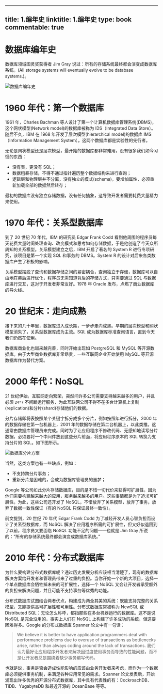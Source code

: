 
---
title: 1.编年史
linktitle: 1.编年史
type: book
commentable: true
---

# 数据库编年史

数据库领域图灵奖获得者 Jim Gray 说过：所有的存储系统最终都会演变成数据库系统。(All storage systems will eventually evolve to be database systems.)。

![数据库编年史](https://assets.ng-tech.icu/superbed/2021/08/07/610e9c1a5132923bf8f83d9d.jpg)

# 1960 年代：第一个数据库

1961 年，Charles Bachman 等人设计了第一个计算机数据库管理系统(DBMS)，这个网状模型(Network model)的数据库被称为 IDS（Integrated Data Store）。随后不久，IBM 在 1968 年开发了层次模型(hierarchical model)的数据库 IMS（Information Management System）。这两个数据库都是实验性的先行者。

无论是网状模型还是层次模型，最开始的数据库都非常难用，没有很多我们如今习惯的东西：

- 没有表，更没有 SQL；
- 数据粗暴存储，不得不通过指针遍历整个数据结构来进行查询；
- 逻辑层和物理层并不分离，没有独立的模式(schema)，要增加属性，必须重新加载全部的数据然后转存；

最初的数据库没有独立存储数据，没有任何抽象，这导致开发者需要耗费大量精力来使用。

# 1970 年代：关系型数据库

到了 20 世纪 70 年代，IBM 的研究员 Edgar Frank Codd 看到他周围的程序员每天花费大量时间处理查询、改变模式和思考如何存储数据，于是他创造了今天众所周知的关系模型。关系模型建立之后，IBM 开启了著名的 System R 进行专项研究，该项目是第一个实现 SQL 和事务的 DBMS。System R 的设计对后来各类数据库产生了积极的影响。

关系模型摆脱了查询和数据存储之间的紧密耦合，查询独立于存储，数据库可以自由地在幕后进行优化，程序员无需知道背后的存储方式，只需要通过 SQL 与数据库进行交互，这对于开发者非常友好。1978 年 Oracle 发布，点燃了商业数据库的导火线。

# 20 世纪末：走向成熟

接下来的几十年里，数据库进入成长期，一步步走向成熟。早期的层次模型和网状模型消失了，关系型数据库成为主流。SQL 成为数据库标准查询语言，直到今天我们仍然在使用。

数据库商业化也越来越完善，同时开始出现如 PostgreSQL 和 MySQL 等开源数据库。由于大型商业数据库非常昂贵，一些互联网企业开始使用 MySQL 等开源数据库作为替代方案。

# 2000 年代：NoSQL

21 世纪伊始，互联网走向繁荣，突然间许多公司需要支持越来越多的用户，并且必须 `24*7` 不间断运行服务，为此互联网公司不得不在多台计算机上复制(replication)和分片(shard)存储他们的数据。

分片存储即将表按照某个关键字拆分成多个分片，例如按照年进行拆分，2000 年的数据存储在第一台机器上，2001 年的数据存储在第二台机器上，以此类推。这通常由数据库管理员来完成。同时为了让应用程序不修改代码、无感知地读写分片数据，必须要将一个中间件放到这些分片前面，将应用程序原本的 SQL 转换为支持分片的 SQL。如下图所示。

![数据库分片方案](https://assets.ng-tech.icu/superbed/2021/08/07/610e9cf15132923bf8f95ee6.jpg)

当然，这类方案也有一些缺点，例如：

- 不支持跨分片事务；
- 重新分片是困难的，会成为数据库管理员的噩梦；

Google 等公司如此分片存储数据库，目的是不惜一切代价来获得可扩展性，因为他们需要构建越来越大的应用，服务越来越多的用户。这些事情都是为了追求可扩展性。为此，这些公司还开发了 NoSQL，不惜放弃了关系模型，放弃了事务，放弃了数据一致性保证（有的 NoSQL 只保证最终一致性）。

前文提到，20 世纪 70 年代 Edgar Frank Codd 为了减轻开发人员心智负担而设计了关系型数据库，而 NoSQL 解决了应用程序所需的可扩展性，但又好似退回到了以前，程序员又要面临 NoSQL 功能不足的问题——也就是 Jim Gray 所说的：“所有的存储系统最终都会演变成数据库系统。”

# 2010 年代：分布式数据库

为什么要构建分布式数据库呢？通过历史发展分析应该相当清楚了，现有的数据库解决方案给开发者和管理员带来了过重的负担。当你开始一个新的大项目，选择一个单点数据库会牺牲掉未来的可扩展性，选择一个 NoSQL 又会让开发者承受额外的负担来解决问题，并且可能不支持事务等优秀的功能。

分布式数据库试图结合两者优点，构建成为两全其美的系统：既能支持完整的关系模型，又能提供高可扩展性和可用性。分布式数据库常被称为 NewSQL 或 Distributed SQL：无论怎么称呼，都指那些在多台机器运行的数据库。这不是说 NoSQL 是完全没用的，事实上人们在 NoSQL 上构建了许多成功的系统，但这要困难得多。Google 的分布式数据库 Spanner 论文中有一句话：

> We believe it is better to have application programmers deal with performance problems due to overuse of transactions as bottlenecks arise, rather than always coding around the lack of transactions. 我们认为最好让应用程序开发者来解决因过度使用事务而导致的性能问题，而不是让开发者总是围绕着缺少事务编写代码。

也就是说，事务是否会造成性能影响的应该由业务开发者来考虑，而作为一个数据库必须提供事务机制，来满足各种应用常见的需求。Spanner 论文发表后，开始涌现出许多优秀的开源分布式数据库，其中具有代表性的有：CockroachDB、TiDB、YugabyteDB 和最近开源的 OceanBase 等等。

    
